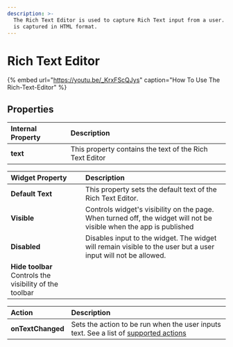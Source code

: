 ```yaml
---
description: >-
  The Rich Text Editor is used to capture Rich Text input from a user. The input
  is captured in HTML format.
---
```


# Rich Text Editor

{% embed url="https://youtu.be/_KrxFScQJys" caption="How To Use The Rich-Text-Editor" %}

## Properties

| Internal Property | Description |
| :--- | :--- |
| **text** | This property contains the text of the Rich Text Editor |

| Widget Property | Description |
| :--- | :--- |
| **Default Text** | This property sets the default text of the Rich Text Editor. |
| **Visible** | Controls widget's visibility on the page. When turned off, the widget will not be visible when the app is published |
| **Disabled** | Disables input to the widget. The widget will remain visible to the user but a user input will not be allowed. |
| **Hide toolbar** Controls the visibility of the toolbar|

| Action | Description |
| :--- | :--- |
| **onTextChanged** | Sets the action to be run when the user inputs text. See a list of [supported actions](../core-concepts/writing-code/appsmith-framework.md) |

